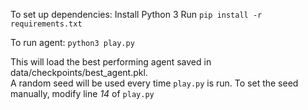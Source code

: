 To set up dependencies:
    Install Python 3
    Run `pip install -r requirements.txt`


To run agent:
    `python3 play.py`

This will load the best performing agent saved in data/checkpoints/best_agent.pkl. <br>
A random seed will be used every time `play.py` is run. To set the seed manually, modify line *14* of `play.py`